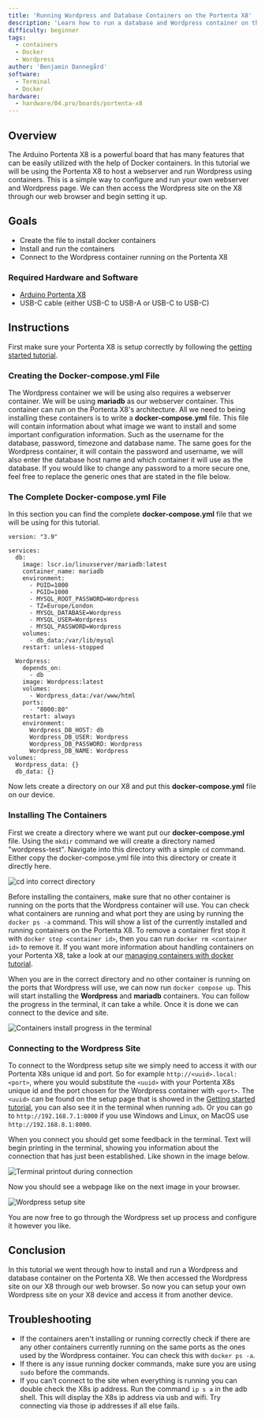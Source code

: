 ```yaml
---
title: 'Running Wordpress and Database Containers on the Portenta X8'
description: 'Learn how to run a database and Wordpress container on the Portenta X8'
difficulty: beginner
tags:
  - containers
  - Docker
  - Wordpress
author: 'Benjamin Dannegård'
software:
  - Terminal
  - Docker
hardware:
  - hardware/04.pro/boards/portenta-x8
---
```


## Overview

The Arduino Portenta X8 is a powerful board that has many features that can be easily utilized with the help of Docker containers. In this tutorial we will be using the Portenta X8 to host a webserver and run Wordpress using containers. This is a simple way to configure and run your own webserver and Wordpress page. We can then access the Wordpress site on the X8 through our web browser and begin setting it up.

## Goals

- Create the file to install docker containers
- Install and run the containers
- Connect to the Wordpress container running on the Portenta X8

### Required Hardware and Software

- [Arduino Portenta X8](https://store.arduino.cc/products/portenta-x8)
- USB-C cable (either USB-C to USB-A or USB-C to USB-C)

## Instructions

First make sure your Portenta X8 is setup correctly by following the [getting started tutorial](https://docs.arduino.cc/tutorials/portenta-x8/out-of-the-box).

### Creating the Docker-compose.yml File

The Wordpress container we will be using also requires a webserver container. We will be using **mariadb** as our webserver container. This container can run on the Portenta X8's architecture. All we need to being installing these containers is to write a **docker-compose.yml** file. This file will contain information about what image we want to install and some important configuration information. Such as the username for the database, password, timezone and database name. The same goes for the Wordpress container, it will contain the password and username, we will also enter the database host name and which container it will use as the database. If you would like to change any password to a more secure one, feel free to replace the generic ones that are stated in the file below.


### The Complete Docker-compose.yml File

In this section you can find the complete **docker-compose.yml** file that we will be using for this tutorial.

```
version: "3.9"
    
services:
  db:
    image: lscr.io/linuxserver/mariadb:latest
    container_name: mariadb
    environment:
      - PUID=1000
      - PGID=1000
      - MYSQL_ROOT_PASSWORD=Wordpress
      - TZ=Europe/London
      - MYSQL_DATABASE=Wordpress
      - MYSQL_USER=Wordpress
      - MYSQL_PASSWORD=Wordpress
    volumes:
      - db_data:/var/lib/mysql
    restart: unless-stopped
    
  Wordpress:
    depends_on:
      - db
    image: Wordpress:latest
    volumes:
      - Wordpress_data:/var/www/html
    ports:
      - "8000:80"
    restart: always
    environment:
      Wordpress_DB_HOST: db
      Wordpress_DB_USER: Wordpress
      Wordpress_DB_PASSWORD: Wordpress
      Wordpress_DB_NAME: Wordpress
volumes:
  Wordpress_data: {}
  db_data: {}
```

Now lets create a directory on our X8 and put this **docker-compose.yml** file on our device.

### Installing The Containers

First we create a directory where we want put our **docker-compose.yml** file. Using the `mkdir` command we will create a directory named "wordpress-test". Navigate into this directory with a simple `cd` command. Either copy the docker-compose.yml file into this directory or create it directly here.

![cd into correct directory](assets/webserver-mkdir.png)

Before installing the containers, make sure that no other container is running on the ports that the Wordpress container will use. You can check what containers are running and what port they are using by running the `docker ps -a` command. This will show a list of the currently installed and running containers on the Portenta X8. To remove a container first stop it with `docker stop <container id>`, then you can run `docker rm <container id>` to remove it. If you want more information about handling containers on your Portenta X8, take a look at our [managing containers with docker tutorial](https://docs.arduino.cc/tutorials/portenta-x8/docker-container).

When you are in the correct directory and no other container is running on the ports that Wordpress will use, we can now run `docker compose up`. This will start installing the **Wordpress** and **mariadb** containers. You can follow the progress in the terminal, it can take a while. Once it is done we can connect to the device and site.

![Containers install progress in the terminal](assets/webserver-container-install.png)

### Connecting to the Wordpress Site

To connect to the Wordpress setup site we simply need to access it with our Portenta X8s unique id and port. So for example `http://<uuid>.local:<port>`, where you would substitute the `<uuid>` with your Portenta X8s unique id and the port chosen for the Wordpress container with `<port>`. The `<uuid>` can be found on the setup page that is showed in the [Getting started tutorial](https://docs.arduino.cc/tutorials/portenta-x8/out-of-the-box), you can also see it in the terminal when running `adb`. Or you can go to `http://192.168.7.1:8000` if you use Windows and Linux, on MacOS use `http://192.168.8.1:8000`.

When you connect you should get some feedback in the terminal. Text will begin printing in the terminal, showing you information about the connection that has just been established. Like shown in the image below.

![Terminal printout during connection](assets/webserver-connect-terminal.png)

Now you should see a webpage like on the next image in your browser.

![Wordpress setup site](assets/webserver-wordpress-site.png)

You are now free to go through the Wordpress set up process and configure it however you like.

## Conclusion

In this tutorial we went through how to install and run a Wordpress and database container on the Portenta X8. We then accessed the Wordpress site on our X8 through our web browser. So now you can setup your own Wordpress site on your X8 device and access it from another device.


## Troubleshooting

- If the containers aren't installing or running correctly check if there are any other containers currently running on the same ports as the ones used by the Wordpress container. You can check this with ``docker ps -a``.
- If there is any issue running docker commands, make sure you are using ``sudo`` before the commands.
- If you can't connect to the site when everything is running you can double check the X8s ip address. Run the command `ip s a` in the adb shell. This will display the X8s ip address via usb and wifi. Try connecting via those ip addresses if all else fails.